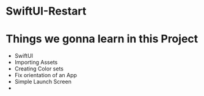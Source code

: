 # SwiftUI-Restart

# Things we gonna learn in this Project
+ SwiftUI
+ Importing Assets
+ Creating Color sets
+ Fix orientation of an App
+ Simple Launch Screen
+ 
